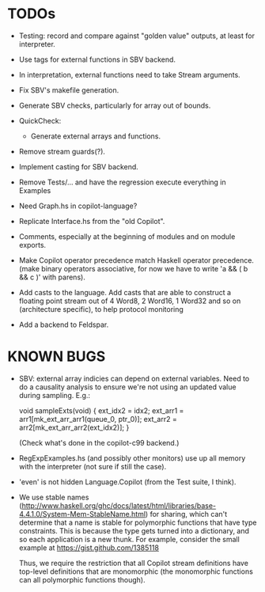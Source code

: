 TODOs
=====

*   Testing: record and compare against "golden value" outputs, at least for
    interpreter.

*   Use tags for external functions in SBV backend.

*   In interpretation, external functions need to take Stream arguments.

*   Fix SBV's makefile generation.

*   Generate SBV checks, particularly for array out of bounds.

*   QuickCheck:

    *   Generate external arrays and functions.
 
*   Remove stream guards(?).

*   Implement casting for SBV backend.

*   Remove Tests/... and have the regression execute everything in Examples

*   Need Graph.hs in copilot-language?

*   Replicate Interface.hs from the "old Copilot".

*   Comments, especially at the beginning of modules and on module exports.

*   Make Copilot operator precedence match Haskell operator precedence.
    (make binary operators associative, for now we have to write 'a && ( b && c )'
     with parens).

*   Add casts to the language.  Add casts that are able to construct a floating
    point stream out of 4 Word8, 2 Word16, 1 Word32 and so on (architecture
    specific), to help protocol monitoring

*   Add a backend to Feldspar.


KNOWN BUGS
====

*   SBV: external array indicies can depend on external variables.  Need to do a
    causality analysis to ensure we're not using an updated value during
    sampling.  E.g.:

    void sampleExts(void) {
      ext_idx2 = idx2;
      ext_arr1 = arr1[mk_ext_arr_arr1(queue_0, ptr_0)];
      ext_arr2 = arr2[mk_ext_arr_arr2(ext_idx2)];
    }

    (Check what's done in the copilot-c99 backend.)

*   RegExpExamples.hs (and possibly other monitors) use up all memory with the
    interpreter (not sure if still the case).

*   'even' is not hidden Language.Copilot (from the Test suite, I think).

*   We use stable names
    (http://www.haskell.org/ghc/docs/latest/html/libraries/base-4.4.1.0/System-Mem-StableName.html)
    for sharing, which can't determine that a name is stable for polymorphic
    functions that have type constraints.  This is because the type gets turned
    into a dictionary, and so each application is a new thunk.  For example,
    consider the small example at https://gist.github.com/1385118

    Thus, we require the restriction that all Copilot stream definitions have
    top-level definitions that are monomorphic (the monomorphic functions can
    all polymorphic functions though).  
